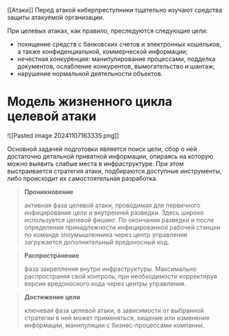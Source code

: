 [[Атаки]]
Перед атакой киберпреступники тщательно изучают средства защиты атакуемой организации.

При целевых атаках, как правило, преследуются следующие цели:
- похищение средств с банковских счетов и электронных кошельков, а также конфиденциальной, коммерческой информации;
- нечестная конкуренция: манипулирование процессами, подделка документов, ослабление конкурентов, вымогательство и шантаж;
- нарушение нормальной деятельности объектов.
# Модель жизненного цикла целевой атаки


![[Pasted image 20241107163335.png]]

Основной задачей подготовки является поиск цели, сбор о ней достаточно детальной приватной информации, опираясь на которую можно выявить слабые места в инфраструктуре. При этом выстраивается стратегия атаки, подбираются доступные инструменты, либо происходит их самостоятельная разработка.

> **Проникновение**
>
> активная фаза целевой атаки, проводимая для первичного инфицирования цели и внутренней разведки. Здесь широко используется целевой фишинг. По окончании разведки и после определения принадлежности инфицированной рабочей станции по команде злоумышленника через центр управления загружается дополнительный вредоносный код.

> **Распространение**
>
> фаза закрепления внутри инфраструктуры. Максимально распространяя свой контроль, при необходимости корректируя версии вредоносного кода через центры управления.

> **Достижение цели**
>
> ключевая фаза целевой атаки, в зависимости от выбранной стратегии в ней может применяться, хищение или изменение информации, манипуляции с бизнес-процессами компании.
